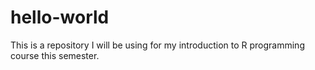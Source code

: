 # hello-world
This is a repository I will be using for my introduction to R programming course this semester.

